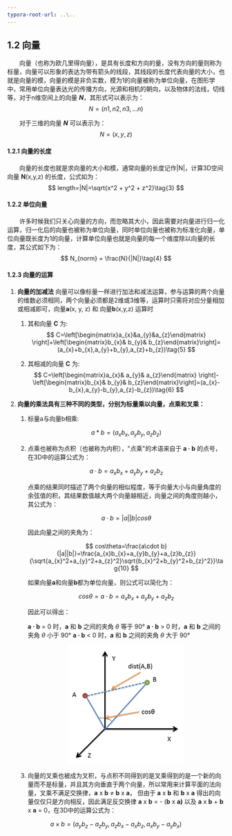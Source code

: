 ```yaml
---
typora-root-url: ..\..
---
```


## 1.2 向量

​　　向量（也称为欧几里得向量），是具有长度和方向的量，没有方向的量则称为标量，向量可以形象的表达为带有箭头的线段，其线段的长度代表向量的大小，也就是向量的模，向量的模是非负实数，模为1的向量被称为单位向量，在图形学中，常用单位向量表达光的传播方向，光源和相机的朝向，以及物体的法线，切线等，对于n维空间上的向量 ***N***，其形式可以表示为：
$$
N = (n1, n2, n3,...n)\tag{1}
$$

　　对于三维的向量 ***N*** 可以表示为：
$$
N = (x, y, z)\tag{2}
$$

#### 1.2.1 向量的长度

　　向量的长度也就是求向量的大小和模，通常向量的长度记作|N|，计算3D空间向量 **N**(x,y,z) 的长度，公式如为：
$$
length=|N|=\sqrt{x^2 + y^2 + z^2}\tag{3}
$$

#### 1.2.2 单位向量

　　许多时候我们只关心向量的方向，而忽略其大小，因此需要对向量进行归一化运算，归一化后的向量也被称为单位向量，同时单位向量也被称为标准化向量，单位向量既长度为1的向量，计算单位向量也就是向量的每一个维度除以向量的长度，其公式如下为：
$$
N_{norm} = \frac{N}{|N|}\tag{4}
$$

#### 1.2.3 向量的运算

1. **向量的加减法**
    向量可以像标量一样进行加法和减法运算，参与运算的两个向量的维数必须相同，两个向量必须都是2维或3维等，运算时只需将对应分量相加或相减即可，向量**a**(x, y, z) 和 向量**b**(x,y,z) 运算时

    1. 其和向量 **C** 为:
    $$
    C=\left[\begin{matrix}a_{x}&a_{y}&a_{z}\end{matrix} \right]+\left[\begin{matrix}b_{x}& b_{y}& b_{z}\end{matrix}\right]=(a_{x}+b_{x},a_{y}+b_{y},a_{z}+b_{z})\tag{5}
    $$

    2. 其相减的向量 **C** 为:
    $$
    C=\left[\begin{matrix}a_{x}& a_{y}& a_{z}\end{matrix} \right]-\left[\begin{matrix}b_{x}& b_{y}& b_{z}\end{matrix}\right]=(a_{x}-b_{x},a_{y}-b_{y},a_{z}-b_{z})\tag{6}
    $$

2. **向量的乘法具有三种不同的类型，分别为标量乘以向量，点乘和叉乘：**

    1. 标量a与向量b相乘:

       $$
       a*b=(a_{x}b_{x}, a_{y}b_{y}, a_{z}b_{z})\tag{7}
       $$

    2. 点乘也被称为点积（也被称为内积），"点乘"的术语来自于 **a · b** 的点号，在3D中的运算公式为：

       $$
       a\cdot b=a_{x}b_{x}+a_{y}b_{y}+a_{z}b_{z}\tag{8}
       $$

       点乘的结果同时描述了两个向量的相似程度，等于向量大小与向量角度的余弦值的积，其结果数值越大两个向量越相近，向量之间的角度则越小，其公式为：

       $$
       a\cdot b=|a||b|cos\theta\tag{9}
       $$

       因此向量之间的夹角为：

       $$
       cos\theta=\frac{a\cdot b}{|a||b|}=\frac{a_{x}b_{x}+a_{y}b_{y}+a_{z}b_{z}}{\sqrt{a_{x}^2+a_{y}^2+a_{z}^2}\sqrt{b_{x}^2+b_{y}^2+b_{z}^2}}\tag{10}
       $$

       如果向量**a**和向量**b**都为单位向量，则公式可以简化为：

       $$
       cos\theta=a\cdot b=a_{x}b_{x}+a_{y}b_{y}+a_{z}b_{z}\tag{11}
       $$

       因此可以得出：

       **a · b** = 0 时，**a** 和 **b** 之间的夹角 *θ* 等于 90°
       **a · b** > 0 时，**a** 和 **b** 之间的夹角 *θ* 小于 90°
       **a · b** < 0 时，**a** 和 **b** 之间的夹角 *θ* 大于 90°

       <center><img src="/assets/3d-cross.png" align="center"/></center>

    3. 向量的叉乘也被成为叉积，与点积不同得到的是叉乘得到的是一个新的向量而不是标量，并且其方向垂直于两个向量，所以常用来计算平面的法向量，叉乘不满足交换律，**a** x **b** ≠ **b** x **a**， 但由于 **a** x **b** 和 **b** x **a** 得出的向量仅仅只是方向相反，因此满足反交换律 **a** x **b** = - (**b** x **a)** 以及  **a** x **b** + **b** x **a** = 0，在3D中的运算公式为：

$$
a\times b = (a_{y}b_{z}-a_{z}b_{y}, a_{z}b_{x}-a_{x}b_{z}, a_{x}b_{y}-a_{y}b_{x})\tag{12}
$$
